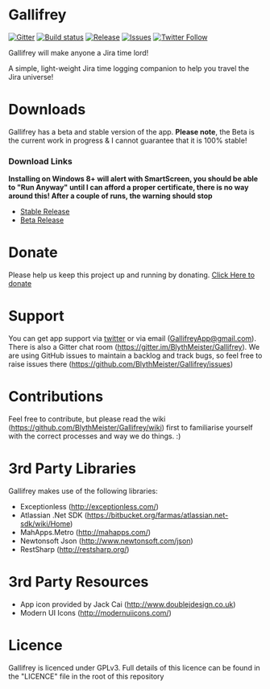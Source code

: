 Gallifrey
=========

[![Gitter](https://img.shields.io/badge/Gitter-Join%20Chat-green.svg?style=flat)](https://gitter.im/BlythMeister/Gallifrey)
[![Build status](https://ci.appveyor.com/api/projects/status/r7pncss5a8qg3jj0/branch/master?svg=true)](https://ci.appveyor.com/project/BlythMeister/gallifrey/branch/master)
[![Release](https://img.shields.io/github/release/BlythMeister/Gallifrey.svg?style=flat)](https://github.com/BlythMeister/Gallifrey/releases/latest)
[![Issues](https://img.shields.io/github/issues/BlythMeister/Gallifrey.svg?style=flat)](https://github.com/BlythMeister/Gallifrey/issues)
[![Twitter Follow](https://img.shields.io/twitter/follow/GallifreyApp.svg?style=social?style=flat)](https://twitter.com/GallifreyApp)

Gallifrey will make anyone a Jira time lord!

A simple, light-weight Jira time logging companion to help you travel the Jira universe!

Downloads
=========

Gallifrey has a beta and stable version of the app.
**Please note**, the Beta is the current work in progress & I cannot guarantee that it is 100% stable! 

### Download Links

**Installing on Windows 8+ will alert with SmartScreen, you should be able to "Run Anyway" until I can afford a proper certificate, there is no way around this!  After a couple of runs, the warning should stop**

* [Stable Release](http://releases.gallifreyapp.co.uk/download/modern/stable/setup.exe)
* [Beta Release](http://releases.gallifreyapp.co.uk/download/modern/beta/setup.exe)

Donate
=========

Please help us keep this project up and running by donating.
[Click Here to donate](http://www.gallifreyapp.co.uk/donations.html) 

Support
=========

You can get app support via [twitter](https://twitter.com/GallifreyApp) or via email (GallifreyApp@gmail.com).
There is also a Gitter chat room (https://gitter.im/BlythMeister/Gallifrey).
We are using GitHub issues to maintain a backlog and track bugs, so feel free to raise issues there (https://github.com/BlythMeister/Gallifrey/issues)

Contributions
=========

Feel free to contribute, but please read the wiki (https://github.com/BlythMeister/Gallifrey/wiki) first to familiarise yourself with the correct processes and way we do things. :)

3rd Party Libraries
=========

Gallifrey makes use of the following libraries:

* Exceptionless (http://exceptionless.com/)
* Atlassian .Net SDK (https://bitbucket.org/farmas/atlassian.net-sdk/wiki/Home)
* MahApps.Metro (http://mahapps.com/)
* Newtonsoft Json (http://www.newtonsoft.com/json)
* RestSharp (http://restsharp.org/)

3rd Party Resources
=========

* App icon provided by Jack Cai (http://www.doublejdesign.co.uk)
* Modern UI Icons (http://modernuiicons.com/)

Licence
=========

Gallifrey is licenced under GPLv3.
Full details of this licence can be found in the "LICENCE" file in the root of this repository

